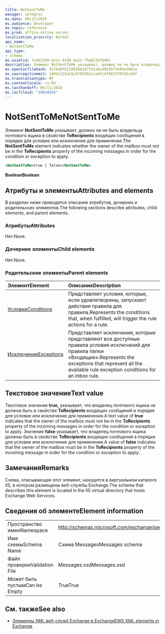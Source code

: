 ```yaml
---
title: NotSentToMe
manager: sethgros
ms.date: 09/17/2015
ms.audience: Developer
ms.topic: reference
ms.prod: office-online-server
localization_priority: Normal
api_name:
- NotSentToMe
api_type:
- schema
ms.assetid: 7cb63269-622c-4198-9a21-f5a021bf6901
description: Элемент NotSentToMe указывает, должно ли не быть владельца почтового ящика в свойстве ToRecipients входящих сообщений в порядке для условие или исключение для применения.
ms.openlocfilehash: 917648f811855961877d1aba4924573e95e3962a
ms.sourcegitcommit: 34041125dc8c5f993b21cebfc4f8b72f0fd2cb6f
ms.translationtype: MT
ms.contentlocale: ru-RU
ms.lasthandoff: 06/11/2018
ms.locfileid: "19834555"
---
```

# <a name="notsenttome"></a><span data-ttu-id="1ef18-103">NotSentToMe</span><span class="sxs-lookup"><span data-stu-id="1ef18-103">NotSentToMe</span></span>

<span data-ttu-id="1ef18-104">Элемент **NotSentToMe** указывает, должно ли не быть владельца почтового ящика в свойстве **ToRecipients** входящих сообщений в порядке для условие или исключение для применения.</span><span class="sxs-lookup"><span data-stu-id="1ef18-104">The **NotSentToMe** element indicates whether the owner of the mailbox must not be in the **ToRecipients** property of the incoming messages in order for the condition or exception to apply.</span></span> 
  
```xml
<NotSentToMe>true | false</NotSentToMe>
```

 <span data-ttu-id="1ef18-105">**Boolean**</span><span class="sxs-lookup"><span data-stu-id="1ef18-105">**Boolean**</span></span>
## <a name="attributes-and-elements"></a><span data-ttu-id="1ef18-106">Атрибуты и элементы</span><span class="sxs-lookup"><span data-stu-id="1ef18-106">Attributes and elements</span></span>

<span data-ttu-id="1ef18-107">В разделах ниже приводится описание атрибутов, дочерних и родительских элементов.</span><span class="sxs-lookup"><span data-stu-id="1ef18-107">The following sections describe attributes, child elements, and parent elements.</span></span>
  
### <a name="attributes"></a><span data-ttu-id="1ef18-108">Атрибуты</span><span class="sxs-lookup"><span data-stu-id="1ef18-108">Attributes</span></span>

<span data-ttu-id="1ef18-109">Нет.</span><span class="sxs-lookup"><span data-stu-id="1ef18-109">None.</span></span>
  
### <a name="child-elements"></a><span data-ttu-id="1ef18-110">Дочерние элементы</span><span class="sxs-lookup"><span data-stu-id="1ef18-110">Child elements</span></span>

<span data-ttu-id="1ef18-111">Нет.</span><span class="sxs-lookup"><span data-stu-id="1ef18-111">None.</span></span>
  
### <a name="parent-elements"></a><span data-ttu-id="1ef18-112">Родительские элементы</span><span class="sxs-lookup"><span data-stu-id="1ef18-112">Parent elements</span></span>

|<span data-ttu-id="1ef18-113">**Элемент**</span><span class="sxs-lookup"><span data-stu-id="1ef18-113">**Element**</span></span>|<span data-ttu-id="1ef18-114">**Описание**</span><span class="sxs-lookup"><span data-stu-id="1ef18-114">**Description**</span></span>|
|:-----|:-----|
|[<span data-ttu-id="1ef18-115">Условия</span><span class="sxs-lookup"><span data-stu-id="1ef18-115">Conditions</span></span>](conditions.md) <br/> |<span data-ttu-id="1ef18-116">Представляет условия, которые, если удовлетворены, запускают действия правила для правила.</span><span class="sxs-lookup"><span data-stu-id="1ef18-116">Represents the conditions that, when fulfilled, will trigger the rule actions for a rule.</span></span>  <br/> |
|[<span data-ttu-id="1ef18-117">Исключения</span><span class="sxs-lookup"><span data-stu-id="1ef18-117">Exceptions</span></span>](exceptions.md) <br/> |<span data-ttu-id="1ef18-118">Представляет исключения, которые представляют все доступные правила условия исключений для правила папки «Входящие».</span><span class="sxs-lookup"><span data-stu-id="1ef18-118">Represents the exceptions that represent all the available rule exception conditions for an Inbox rule.</span></span>  <br/> |
   
## <a name="text-value"></a><span data-ttu-id="1ef18-119">Текстовое значение</span><span class="sxs-lookup"><span data-stu-id="1ef18-119">Text value</span></span>

<span data-ttu-id="1ef18-120">Текстовое значение **true,** указывает, что владелец почтового ящика не должна быть в свойстве **ToRecipients** входящих сообщений в порядке для условие или исключение для применения.</span><span class="sxs-lookup"><span data-stu-id="1ef18-120">A text value of **true** indicates that the owner of the mailbox must not be in the **ToRecipients** property of the incoming messages in order for the condition or exception to apply.</span></span> <span data-ttu-id="1ef18-121">Значение **false** указывает, что владелец почтового ящика должны быть в свойстве **ToRecipients** входящих сообщений в порядке для условие или исключение для применения.</span><span class="sxs-lookup"><span data-stu-id="1ef18-121">A value of **false** indicates that the owner of the mailbox must be in the **ToRecipients** property of the incoming message in order for the condition or exception to apply.</span></span> 
  
## <a name="remarks"></a><span data-ttu-id="1ef18-122">Замечания</span><span class="sxs-lookup"><span data-stu-id="1ef18-122">Remarks</span></span>

<span data-ttu-id="1ef18-123">Схема, описывающая этот элемент, находится в виртуальном каталоге IIS, в котором размещены веб-службы Exchange.</span><span class="sxs-lookup"><span data-stu-id="1ef18-123">The schema that describes this element is located in the IIS virtual directory that hosts Exchange Web Services.</span></span>
  
## <a name="element-information"></a><span data-ttu-id="1ef18-124">Сведения об элементе</span><span class="sxs-lookup"><span data-stu-id="1ef18-124">Element information</span></span>

|||
|:-----|:-----|
|<span data-ttu-id="1ef18-125">Пространство имен</span><span class="sxs-lookup"><span data-stu-id="1ef18-125">Namespace</span></span>  <br/> |http://schemas.microsoft.com/exchange/services/2006/messages  <br/> |
|<span data-ttu-id="1ef18-126">Имя схемы</span><span class="sxs-lookup"><span data-stu-id="1ef18-126">Schema Name</span></span>  <br/> |<span data-ttu-id="1ef18-127">Схема Messages</span><span class="sxs-lookup"><span data-stu-id="1ef18-127">Messages schema</span></span>  <br/> |
|<span data-ttu-id="1ef18-128">Файл проверки</span><span class="sxs-lookup"><span data-stu-id="1ef18-128">Validation File</span></span>  <br/> |<span data-ttu-id="1ef18-129">Messages.xsd</span><span class="sxs-lookup"><span data-stu-id="1ef18-129">Messages.xsd</span></span>  <br/> |
|<span data-ttu-id="1ef18-130">Может быть пустым</span><span class="sxs-lookup"><span data-stu-id="1ef18-130">Can be Empty</span></span>  <br/> |<span data-ttu-id="1ef18-131">True</span><span class="sxs-lookup"><span data-stu-id="1ef18-131">True</span></span>  <br/> |
   
## <a name="see-also"></a><span data-ttu-id="1ef18-132">См. также</span><span class="sxs-lookup"><span data-stu-id="1ef18-132">See also</span></span>



- [<span data-ttu-id="1ef18-133">Элементы XML веб-служб Exchange в Exchange</span><span class="sxs-lookup"><span data-stu-id="1ef18-133">EWS XML elements in Exchange</span></span>](ews-xml-elements-in-exchange.md)

